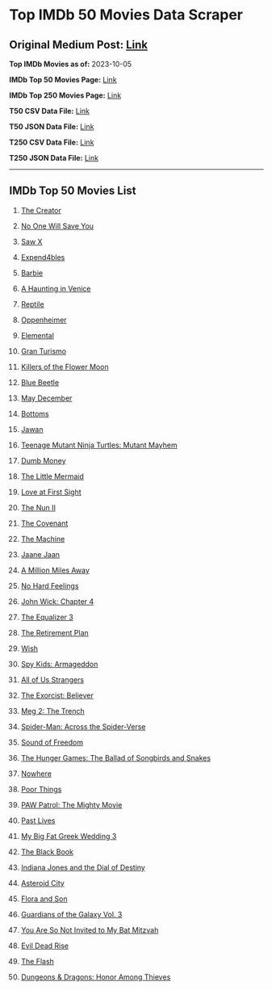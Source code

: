 # Top IMDb 50 Movies Data Scraper

## Original Medium Post: [Link](https://medium.com/@nishantsahoo/which-movie-should-i-watch-5c83a3c0f5b1)

**Top IMDb Movies as of:** 2023-10-05

**IMDb Top 50 Movies Page:** [Link](http://www.imdb.com/search/title?release_date=2023,2023&title_type=feature)

**IMDb Top 250 Movies Page:** [Link](https://www.imdb.com/chart/top/)

**T50 CSV Data File:** [Link](/Data/T50/data.csv)

**T50 JSON Data File:** [Link](/Data/T50/data.json)

**T250 CSV Data File:** [Link](/Data/T250/data.csv)

**T250 JSON Data File:** [Link](/Data/T250/data.json)

---

## IMDb Top 50 Movies List

1. [The Creator](https://www.imdb.com/title/tt11858890/?ref_=adv_li_tt)

2. [No One Will Save You](https://www.imdb.com/title/tt14509110/?ref_=adv_li_tt)

3. [Saw X](https://www.imdb.com/title/tt21807222/?ref_=adv_li_tt)

4. [Expend4bles](https://www.imdb.com/title/tt3291150/?ref_=adv_li_tt)

5. [Barbie](https://www.imdb.com/title/tt1517268/?ref_=adv_li_tt)

6. [A Haunting in Venice](https://www.imdb.com/title/tt22687790/?ref_=adv_li_tt)

7. [Reptile](https://www.imdb.com/title/tt13274016/?ref_=adv_li_tt)

8. [Oppenheimer](https://www.imdb.com/title/tt15398776/?ref_=adv_li_tt)

9. [Elemental](https://www.imdb.com/title/tt15789038/?ref_=adv_li_tt)

10. [Gran Turismo](https://www.imdb.com/title/tt4495098/?ref_=adv_li_tt)

11. [Killers of the Flower Moon](https://www.imdb.com/title/tt5537002/?ref_=adv_li_tt)

12. [Blue Beetle](https://www.imdb.com/title/tt9362930/?ref_=adv_li_tt)

13. [May December](https://www.imdb.com/title/tt13651794/?ref_=adv_li_tt)

14. [Bottoms](https://www.imdb.com/title/tt17527468/?ref_=adv_li_tt)

15. [Jawan](https://www.imdb.com/title/tt15354916/?ref_=adv_li_tt)

16. [Teenage Mutant Ninja Turtles: Mutant Mayhem](https://www.imdb.com/title/tt8589698/?ref_=adv_li_tt)

17. [Dumb Money](https://www.imdb.com/title/tt13957560/?ref_=adv_li_tt)

18. [The Little Mermaid](https://www.imdb.com/title/tt5971474/?ref_=adv_li_tt)

19. [Love at First Sight](https://www.imdb.com/title/tt13444014/?ref_=adv_li_tt)

20. [The Nun II](https://www.imdb.com/title/tt10160976/?ref_=adv_li_tt)

21. [The Covenant](https://www.imdb.com/title/tt4873118/?ref_=adv_li_tt)

22. [The Machine](https://www.imdb.com/title/tt11040844/?ref_=adv_li_tt)

23. [Jaane Jaan](https://www.imdb.com/title/tt15748830/?ref_=adv_li_tt)

24. [A Million Miles Away](https://www.imdb.com/title/tt21940010/?ref_=adv_li_tt)

25. [No Hard Feelings](https://www.imdb.com/title/tt15671028/?ref_=adv_li_tt)

26. [John Wick: Chapter 4](https://www.imdb.com/title/tt10366206/?ref_=adv_li_tt)

27. [The Equalizer 3](https://www.imdb.com/title/tt17024450/?ref_=adv_li_tt)

28. [The Retirement Plan](https://www.imdb.com/title/tt14827638/?ref_=adv_li_tt)

29. [Wish](https://www.imdb.com/title/tt11304740/?ref_=adv_li_tt)

30. [Spy Kids: Armageddon](https://www.imdb.com/title/tt13978520/?ref_=adv_li_tt)

31. [All of Us Strangers](https://www.imdb.com/title/tt21192142/?ref_=adv_li_tt)

32. [The Exorcist: Believer](https://www.imdb.com/title/tt12921446/?ref_=adv_li_tt)

33. [Meg 2: The Trench](https://www.imdb.com/title/tt9224104/?ref_=adv_li_tt)

34. [Spider-Man: Across the Spider-Verse](https://www.imdb.com/title/tt9362722/?ref_=adv_li_tt)

35. [Sound of Freedom](https://www.imdb.com/title/tt7599146/?ref_=adv_li_tt)

36. [The Hunger Games: The Ballad of Songbirds and Snakes](https://www.imdb.com/title/tt10545296/?ref_=adv_li_tt)

37. [Nowhere](https://www.imdb.com/title/tt15789472/?ref_=adv_li_tt)

38. [Poor Things](https://www.imdb.com/title/tt14230458/?ref_=adv_li_tt)

39. [PAW Patrol: The Mighty Movie](https://www.imdb.com/title/tt15837338/?ref_=adv_li_tt)

40. [Past Lives](https://www.imdb.com/title/tt13238346/?ref_=adv_li_tt)

41. [My Big Fat Greek Wedding 3](https://www.imdb.com/title/tt21103300/?ref_=adv_li_tt)

42. [The Black Book](https://www.imdb.com/title/tt24083908/?ref_=adv_li_tt)

43. [Indiana Jones and the Dial of Destiny](https://www.imdb.com/title/tt1462764/?ref_=adv_li_tt)

44. [Asteroid City](https://www.imdb.com/title/tt14230388/?ref_=adv_li_tt)

45. [Flora and Son](https://www.imdb.com/title/tt25471950/?ref_=adv_li_tt)

46. [Guardians of the Galaxy Vol. 3](https://www.imdb.com/title/tt6791350/?ref_=adv_li_tt)

47. [You Are So Not Invited to My Bat Mitzvah](https://www.imdb.com/title/tt21276878/?ref_=adv_li_tt)

48. [Evil Dead Rise](https://www.imdb.com/title/tt13345606/?ref_=adv_li_tt)

49. [The Flash](https://www.imdb.com/title/tt0439572/?ref_=adv_li_tt)

50. [Dungeons & Dragons: Honor Among Thieves](https://www.imdb.com/title/tt2906216/?ref_=adv_li_tt)
